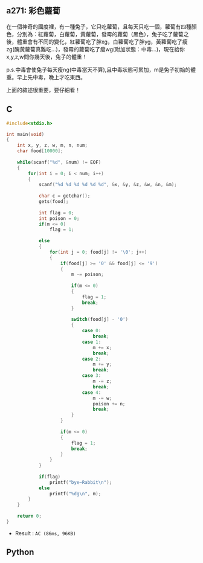 ## a271: 彩色蘿蔔
在一個神奇的國度裡，有一種兔子，它只吃蘿蔔，且每天只吃一個，蘿蔔有四種顏色，分別為：紅蘿蔔，白蘿蔔，黃蘿蔔，發霉的蘿蔔（黑色），兔子吃了蘿蔔之後，體重會有不同的變化，紅蘿蔔吃了胖xg，白蘿蔔吃了胖yg，黃蘿蔔吃了瘦zg(醃黃蘿蔔真難吃...)，發霉的蘿蔔吃了瘦wg(附加狀態：中毒...)，現在給你x,y,z,w問你幾天後，兔子的體重！

p.s.中毒會使兔子每天瘦ng(中毒當天不算),且中毒狀態可累加，m是兔子初始的體重。早上先中毒，晚上才吃東西。

上面的敘述很重要，要仔細看！

## C
```C
#include<stdio.h>

int main(void)
{
	int x, y, z, w, m, n, num;
	char food[10000];
	
	while(scanf("%d", &num) != EOF)
	{
		for(int i = 0; i < num; i++)
		{
			scanf("%d %d %d %d %d %d", &x, &y, &z, &w, &n, &m);
			
			char c = getchar();
			gets(food);
			
			int flag = 0;
			int poison = 0;
			if(m <= 0)
				flag = 1;
	
			else
			{
				for(int j = 0; food[j] != '\0'; j++)
				{
					if(food[j] >= '0' && food[j] <= '9')
					{
						m -= poison;
						
						if(m <= 0)
						{
							flag = 1;
							break;
						}
						
						switch(food[j] - '0')
						{
							case 0:
								break;
							case 1:
								m += x;
								break;
							case 2:
								m += y;
								break;
							case 3:
								m -= z;
								break;
							case 4:
								m -= w;
								poison += n;
								break;
						}
					}
					
					if(m <= 0)
					{
						flag = 1;
						break;
					}	
				}
			}
			
			if(flag)
				printf("bye~Rabbit\n");
			else
				printf("%dg\n", m);
		}
	}
	
	return 0;
} 
```
 * Result : `AC (86ms, 96KB)`

## Python

